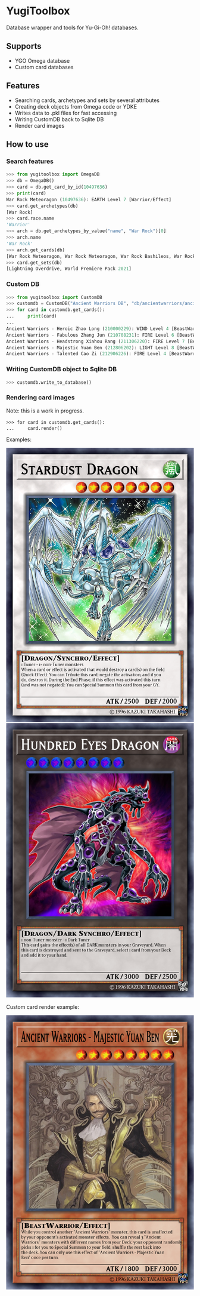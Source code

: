 # YugiToolbox
Database wrapper and tools for Yu-Gi-Oh! databases.

## Supports
- YGO Omega database
- Custom card databases

## Features
- Searching cards, archetypes and sets by several attributes
- Creating deck objects from Omega code or YDKE
- Writes data to .pkl files for fast accessing
- Writing CustomDB back to Sqlite DB
- Render card images

## How to use

### Search features
```py
>>> from yugitoolbox import OmegaDB
>>> db = OmegaDB()
>>> card = db.get_card_by_id(10497636)
>>> print(card)
War Rock Meteoragon (10497636): EARTH Level 7 [Warrior/Effect]
>>> card.get_archetypes(db)
[War Rock]
>>> card.race.name
'Warrior'
>>> arch = db.get_archetypes_by_value("name", "War Rock")[0]
>>> arch.name
'War Rock'
>>> arch.get_cards(db) 
[War Rock Meteoragon, War Rock Meteoragon, War Rock Bashileos, War Rock Bashileos, War Rock Generations, War Rock Gactos, War Rock Mountain, War Rock Orpis, War Rock Big Blow, War Rock Wento, War Rock Dignity, War Rock Ordeal, War Rock Skyler, War Rock Skyler, War Rock Medium, War Rock Fortia, War Rock Spirit, War Rock Mammud]
>>> card.get_sets(db) 
[Lightning Overdrive, World Premiere Pack 2021]
```

### Custom DB
```py
>>> from yugitoolbox import CustomDB
>>> customdb = CustomDB("Ancient Warriors DB", "db/ancientwarriors/ancientwarriors.db")
>>> for card in customdb.get_cards():
...     print(card)
... 
Ancient Warriors - Heroic Zhao Long (210000229): WIND Level 4 [BeastWarrior/Effect]
Ancient Warriors - Fabulous Zhang Jun (210708231): FIRE Level 6 [BeastWarrior/Effect]
Ancient Warriors - Headstrong Xiahou Rang (211306220): FIRE Level 7 [BeastWarrior/Effect]
Ancient Warriors - Majestic Yuan Ben (212806202): LIGHT Level 8 [BeastWarrior/Effect]
Ancient Warriors - Talented Cao Zi (212906226): FIRE Level 4 [BeastWarrior/Effect]
```

### Writing CustomDB object to Sqlite DB
```py
>>> customdb.write_to_database()
```

### Rendering card images
Note: this is a work in progress.
```
>>> for card in customdb.get_cards():
...     card.render()
```
Examples:

![Stardust Dragon](https://raw.githubusercontent.com/man-netcat/yugitoolbox/main/example_renders/44508094.png)
![Hundred Eyes Dragon](https://raw.githubusercontent.com/man-netcat/yugitoolbox/main/example_renders/100000150.png)

Custom card render example:

![Ancient Warriors - Majestic Yuan Ben](https://raw.githubusercontent.com/man-netcat/yugitoolbox/main/example_renders/212806202.png)

